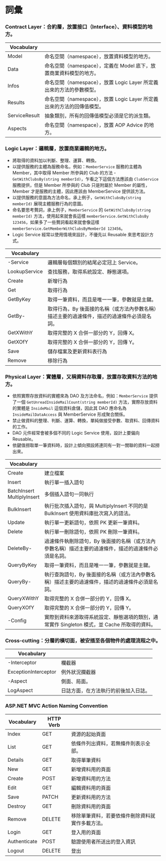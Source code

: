 # 詞彙

### Contract Layer：合約層，放置接口（Interface）、資料模型的地方。

| Vocabulary    |                                                                        |
|---------------|------------------------------------------------------------------------|
| Model         | 命名空間（namespace），放置資料模型的地方。                            |
| Data          | 命名空間（namespace），定義在 Model 底下，放置商業資料模型的地方。     |
| Infos         | 命名空間（namespace），放置 Logic Layer 所定義出來的方法的參數模型。   |
| Results       | 命名空間（namespace），放置 Logic Layer 所定義出來的方法的回傳值模型。 |
| ServiceResult | 抽象類別，所有的回傳值模型必須是它的派生類。                           |
| Aspects       | 命名空間（namespace），放置 AOP Advice 的地方。                        |

### Logic Layer：邏輯層，放置商業邏輯的地方。

- 將取得的資料加以判斷、整理、運算、轉換。
- 以提供服務的主體為服務命名，例如：`MemberService` 服務的主體為 Member，其中取得 Member 所參與的 Club 的方法 - `GetWithClubsBy(string memberId)`，乍看之下這個方法應該由 `ClubService` 服務提供，但是 Member 所參與的 Club 只是附屬於 Member 的屬性，Member 才是服務的主體，因此應該由 MemberService 提供該方法。
- 以提供服務的意圖為方法命名，承上例子，`GetWithClubsBy(string memberId)` 展現主體服務行為的意圖。
- 命名要思考贅詞，承上例子，`MemberService` 的 `GetWithClubsBy(string memberId)` 方法，使用起來就會長這樣 `memberService.GetWithClubsBy 123456`，如果多了一些贅詞看起來就會像這樣 `memberService.GetMemberWithClubsByMemberId 123456`。
- Logic Service 經常以使用情境來設計，不優先以 Reusable 來思考設計方式。

| Vocabulary    |                                                                                             |
|---------------|---------------------------------------------------------------------------------------------|
| -Service      | 邏輯層每個類別的結尾必定冠上 Service。                                                      |
| LookupService | 查找服務，取得系統設定、靜態選項。                                                          |
| Create        | 新增行為                                                                                    |
| Get           | 取得行為                                                                                    |
| GetByKey      | 取得一筆資料，而且是唯一一筆，參數就是主鍵。                                                |
| GetBy-        | 取得行為，By 後面接的名稱（或方法內參數名稱）描述主要的過濾條件，描述的過濾條件必須是名詞。 |
| GetXWithY     | 取得完整的 X 合併一部分的 Y，回傳 X。                                                       |
| GetXOfY       | 取得完整的 X 合併一部分的 Y，回傳 Y。                                                       |
| Save          | 儲存檔案及更新資料表行為                                                                    |
| Remove        | 移除行為                                                                                    |

### Physical Layer：實體層，又稱資料存取層，放置存取資料方法的地方。

- 依照實際存放資料的實體來為 DAO 及方法命名，例如：`MemberService` 提供了一個 `GetUnreadInsideMailCount(string memberId)` 方法，實際存放資料的實體是 `InsideMail` 這個資料倉儲，因此其 DAO 應命名為 `InsideMailDataAccess` 與 MemberService 形成聚合關係。
- 禁止做資料的整理、判斷、運算、轉換，單純做接受參數、取資料、回傳資料的工作。
- DAO 元件經常會被多個不同的 Logic Service 使用，設計上要偏向 Reusable。
- 依鍵值撈取單一筆資料時，設計上傾向預設將連同有一對一關聯的資料一起撈出來。

| Vocabulary                      |                                                                                                       |
|---------------------------------|-------------------------------------------------------------------------------------------------------|
| Create                          | 建立檔案                                                                                              |
| Insert                          | 執行單一插入語句                                                                                      |
| BatchInsert<br />MultiplyInsert | 多個插入語句一同執行                                                                                  |
| BulkInsert                      | 執行批次插入語句，與 MultiplyInsert 不同的是 BulkInsert 使用資料庫批次寫入的語法。                    |
| Update                          | 執行單一更新語句，依照 PK 更新一筆資料。                                                              |
| Delete                          | 執行單一刪除語句，依照 PK 刪除一筆資料。                                                              |
| DeleteBy-                       | 過濾條件執刪除語句，By 後面接的名稱（或方法內參數名稱）描述主要的過濾條件，描述的過濾條件必須是名詞。 |
| QueryByKey                      | 取得一筆資料，而且是唯一一筆，參數就是主鍵。                                                          |
| QueryBy-                        | 執行查詢語句，By 後面接的名稱（或方法內參數名稱）描述主要的過濾條件，描述的過濾條件必須是名詞。       |
| QueryXWithY                     | 取得完整的 X 合併一部分的 Y，回傳 X。                                                                 |
| QueryXOfY                       | 取得完整的 X 合併一部分的 Y，回傳 Y。                                                                 |
| -Config                         | 實際到資料來源取得系統設定、靜態選項的類別，通常實作 Singleton 模式，並 Cache 所取得的資料。          |

### Cross-cutting：分層的橫切面，被安插至各個物件的處理流程之中。

| Vocabulary           |                                      |
|----------------------|--------------------------------------|
| -Interceptor         | 欄截器                               |
| ExceptionInterceptor | 例外狀況攔截器                       |
| -Aspect              | 側面、局面。                         |
| LogAspect            | 日誌方面，在方法執行的前後加入日誌。 |

### ASP.NET MVC Action Naming Convention

| Vocabulary   | HTTP Verb |                                                  |
|--------------|-----------|--------------------------------------------------|
| Index        | GET       | 資源的起始頁面                                   |
| List         | GET       | 依條件列出資料，若無條件則表示全部。             |
| Details      | GET       | 取得單筆資料                                     |
| New          | GET       | 新增資料用的頁面                                 |
| Create       | POST      | 新增資料用的方法                                 |
| Edit         | GET       | 編輯資料用的頁面                                 |
| Save         | PATCH     | 更新資料用的方法                                 |
| Destroy      | GET       | 刪除資料用的頁面                                 |
| Remove       | DELETE    | 移除單筆資料，若要依條件刪除資料就實作多載方法。 |
| Login        | GET       | 登入用的頁面                                     |
| Authenticate | POST      | 驗證使用者所送出的登入資訊                       |
| Logout       | DELETE    | 登出                                             |
